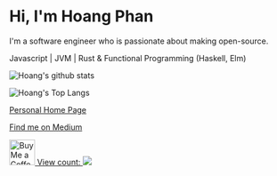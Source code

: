 # Hi, I'm Hoang Phan 

I'm a software engineer who is passionate about making open-source.

Javascript | JVM | Rust & Functional Programming (Haskell, Elm)

![Hoang's github stats](https://github-readme-stats.vercel.app/api?username=hoangpq&theme=onedark&count_private=true)

![Hoang's Top Langs](https://github-readme-stats.vercel.app/api/top-langs/?username=hoangpq&layout=compact&theme=onedark)

[Personal Home Page](https://hoangpq.github.io/) 

[Find me on Medium](https://hoangphanplay.medium.com/)

<a href='https://ko-fi.com/hoangphan' target='_blank'>
  <img height='35' style='border:0px;height:46px;' src='https://az743702.vo.msecnd.net/cdn/kofi3.png?v=0' border='0' alt='Buy Me a Coffee at ko-fi.com' />
</a>

<a href="#">
  View count: <img src="https://early-deer-44.deno.dev?name=hoangpq"/>
</a>
